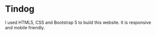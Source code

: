 # Tindog
I used HTML5, CSS and Bootstrap 5 to build this website. It is responsive and mobile friendly.
